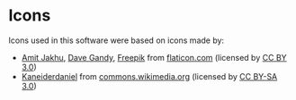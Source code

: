 # Icons

Icons used in this software were based on icons made by:
- [Amit Jakhu](https://www.flaticon.com/authors/amit-jakhu), [Dave Gandy](https://www.flaticon.com/authors/dave-gandy), [Freepik](https://www.flaticon.com/authors/freepik) from [flaticon.com](https://www.flaticon.com/) (licensed by [CC BY 3.0](https://creativecommons.org/licenses/by/3.0/))
- [Kaneiderdaniel](https://commons.wikimedia.org/wiki/User:Kaneiderdaniel) from [commons.wikimedia.org](https://commons.wikimedia.org/) (licensed by [CC BY-SA 3.0](https://creativecommons.org/licenses/by-sa/3.0/))

